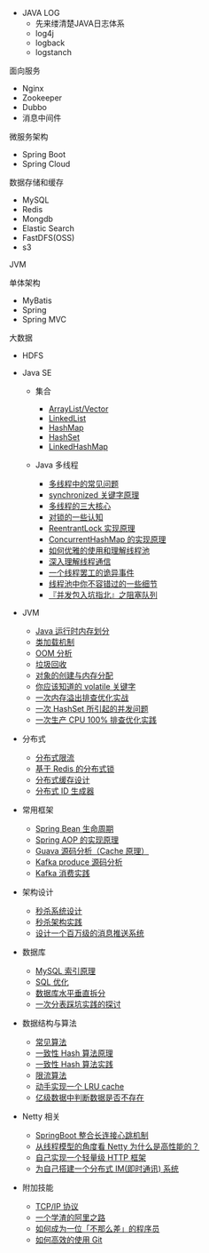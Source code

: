 - JAVA LOG
  - 先来缕清楚JAVA日志体系
  - log4j
  - logback
  - logstanch



面向服务

- Nginx
- Zookeeper
- Dubbo
- 消息中间件



微服务架构

- Spring Boot
- Spring Cloud



数据存储和缓存

- MySQL
- Redis
- Mongdb
- Elastic Search
- FastDFS(OSS)
- s3



JVM



单体架构

- MyBatis
- Spring
- Spring MVC



大数据

- HDFS



- Java SE
  - 集合
    - [ArrayList/Vector](collections/ArrayList.md)
    - [LinkedList](collections/LinkedList.md)
    - [HashMap](collections/HashMap.md)
    - [HashSet](collections/HashSet.md)
    - [LinkedHashMap](collections/LinkedHashMap.md)
  - Java 多线程

    - [多线程中的常见问题](thread/Thread-common-problem.md)
    - [synchronized 关键字原理](thread/Synchronize.md)
    - [多线程的三大核心](thread/Threadcore.md)
    - [对锁的一些认知](thread/Java-lock.md)
    - [ReentrantLock 实现原理 ](thread/ReentrantLock.md)
    - [ConcurrentHashMap 的实现原理](thread/ConcurrentHashMap.md)
    - [如何优雅的使用和理解线程池](thread/ThreadPoolExecutor.md)
    - [深入理解线程通信](thread/thread-communication.md)
    - [一个线程罢工的诡异事件](thread/thread-gone.md)
    - [线程池中你不容错过的一些细节](thread/thread-gone2.md)
    - [『并发包入坑指北』之阻塞队列](thread/ArrayBlockingQueue.md)
- JVM

  - [Java 运行时内存划分](jvm/MemoryAllocation.md)
  - [类加载机制](jvm/ClassLoad.md)
  - [OOM 分析](jvm/OOM-analysis.md)
  - [垃圾回收](jvm/GarbageCollection.md)
  - [对象的创建与内存分配](jvm/newObject.md)
  - [你应该知道的 volatile 关键字](jvm/volatile.md)
  - [一次内存溢出排查优化实战](jvm/OOM-Disruptor.md)
  - [一次 HashSet 所引起的并发问题](jvm/JVM-concurrent-HashSet-problem.md)
  - [一次生产 CPU 100% 排查优化实践](jvm/cpu-percent-100.md)
- 分布式

  - [分布式限流](distributed/Distributed-Limit.md)
  - [基于 Redis 的分布式锁](distributed/distributed-lock-redis.md)
  - [分布式缓存设计](distributed/Cache-design.md)
  - [分布式 ID 生成器](distributed/ID-generator.md)
- 常用框架

  - [Spring Bean 生命周期](frame/spring-bean-lifecycle.md)
  - [Spring AOP 的实现原理](frame/SpringAOP.md) 
  - [Guava 源码分析（Cache 原理）](frame/guava-cache.md)
  - [Kafka produce 源码分析](frame/kafka-product.md)
  - [Kafka 消费实践](frame/kafka-consumer.md)


- 架构设计

  - [秒杀系统设计](architecture-design/Spike.md)
  - [秒杀架构实践](architecture-design/seconds-kill.md)
  - [设计一个百万级的消息推送系统](architecture-design/million-sms-push.md)

- 数据库

  - [MySQL 索引原理](db/MySQL-Index.md)
  - [SQL 优化](db/SQL-optimization.md)
  - [数据库水平垂直拆分](db/DB-split.md)
  - [一次分表踩坑实践的探讨](db/sharding-db.md)

- 数据结构与算法

  - [常见算法](algorithm/common-algorithm.md)
  - [一致性 Hash 算法原理](algorithm/Consistent-Hash.md)
  - [一致性 Hash 算法实践](algorithm/consistent-hash-implement.md)
  - [限流算法](algorithm/Limiting.md)
  - [动手实现一个 LRU cache](algorithm/LRU-cache.md)
  - [亿级数据中判断数据是否不存在](algorithm/guava-bloom-filter.md)


- Netty 相关

  - [SpringBoot 整合长连接心跳机制](netty/Netty(1)TCP-Heartbeat.md)
  - [从线程模型的角度看 Netty 为什么是高性能的？](netty/Netty(2)Thread-model.md)
  - [自己实现一个轻量级 HTTP 框架](netty/cicada.md)
  - [为自己搭建一个分布式 IM(即时通讯) 系统](netty/cim.md)

- 附加技能

  - [TCP/IP 协议](soft-skills/TCP-IP.md)
  - [一个学渣的阿里之路](soft-skills/Interview-experience.md)
  - [如何成为一位「不那么差」的程序员](soft-skills/how-to-be-developer.md)
  - [如何高效的使用 Git](soft-skills/how-to-use-git-efficiently.md)

  

